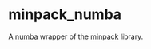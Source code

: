# minpack_numba
A [numba](https://numba.pydata.org) wrapper of the [minpack](https://github.com/fortran-lang/minpack/tree/main) library.
